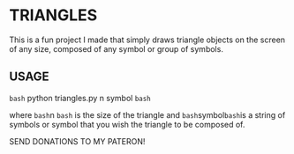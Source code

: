 # TRIANGLES

This is a fun project I made that simply draws triangle objects on the screen of any size, composed of any symbol or group of symbols.

## USAGE

`bash` python triangles.py n symbol `bash`

where `bash`n `bash` is the size of the triangle
and `bash`symbol`bash`is a string of symbols or symbol that you wish the triangle to be composed of.

SEND DONATIONS TO MY PATERON!
